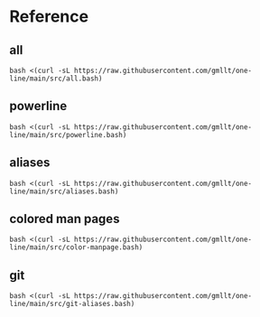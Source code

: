 # Reference

## all
```
bash <(curl -sL https://raw.githubusercontent.com/gmllt/one-line/main/src/all.bash)
```

## powerline
```
bash <(curl -sL https://raw.githubusercontent.com/gmllt/one-line/main/src/powerline.bash)
```

## aliases
```
bash <(curl -sL https://raw.githubusercontent.com/gmllt/one-line/main/src/aliases.bash)
```

## colored man pages
```
bash <(curl -sL https://raw.githubusercontent.com/gmllt/one-line/main/src/color-manpage.bash)
```

## git 
```
bash <(curl -sL https://raw.githubusercontent.com/gmllt/one-line/main/src/git-aliases.bash)
```
